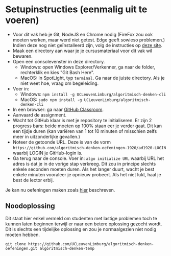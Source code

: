 # Setupinstructies (eenmalig uit te voeren)

* Voor dit vak heb je Git, NodeJS en Chrome nodig (FireFox zou ook moeten werken, maar werd niet getest. Edge geeft sowieso problemen.) Indien deze nog niet geïnstalleerd zijn,
  volg de instructies op [deze site](https://ucleuvenlimburg.github.io/software/).
* Maak een directory aan waar je je cursusmateriaal voor dit vak wil bewaren.
* Open een consolevenster in deze directory.
  * Windows: open Windows Explorer/Verkenner, ga naar de folder, rechterklik en kies "Git Bash Here".
  * MacOS: In SpotLight, typ `terminal`. Ga naar de juiste directory. Als je niet weet hoe, vraag om begeleiding.
* Voer in:
  * Windows: `npm install -g UCLeuvenLimburg/algoritmisch-denken-cli`
  * MacOS: `sudo npm install -g UCLeuvenLimburg/algoritmisch-denken-cli`
* In een browser: ga naar [GitHub Classroom](https://classroom.github.com/a/eCaxzVOb).
* Aanvaard de assignment.
* Wacht tot GitHub klaar is met je repository te initialiseren. Er zijn 2 progress bars: beide moeten op 100% staan eer je verder gaat. Dit kan een tijdje duren (kan variëren van 1 tot 10 minuten of misschien zelfs meer in uitzonderlijke gevallen.)
* Noteer de getoonde URL. Deze is van de vorm `https://github.com/algoritmisch-denken-oefeningen-1920/ad1920-LOGIN` waarbij LOGIN je GitHub-login is.
* Ga terug naar de console. Voer in: `algo initialize URL` waarbij URL het adres is dat je in de vorige stap verkreeg. Dit zou in principe slechts enkele seconden moeten duren. Als het langer duurt, wacht je best enkele minuten vooraleer je opnieuw probeert. Als het niet lukt, haal je best de lector erbij.

Je kan nu oefeningen maken zoals [hier](usage.md) beschreven.

## Noodoplossing

Dit staat hier enkel vermeld om studenten met lastige problemen toch te kunnen laten beginnen terwijl er naar een betere oplossing gezocht wordt. Dit is slechts een tijdelijke oplossing en zou je normaalgezien niet nodig moeten hebben.

```
git clone https://github.com/UCLeuvenLimburg/algoritmisch-denken-oefeningen.git algoritmisch-denken-temp
```
